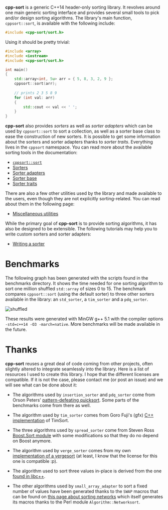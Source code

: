**cpp-sort** is a generic C++14 header-only sorting library. It revolves
around one main generic sorting interface and provides several small tools
to pick and/or design sorting algorithms. The library's main function,
`cppsort::sort`, is available with the following include:

```cpp
#include <cpp-sort/sort.h>
```

Using it should be pretty trivial:

```cpp
#include <array>
#include <iostream>
#include <cpp-sort/sort.h>

int main()
{
    std::array<int, 5u> arr = { 5, 8, 3, 2, 9 };
    cppsort::sort(arr);
    
    // prints 2 3 5 8 9
    for (int val: arr)
    {
        std::cout << val << ' ';
    }
}
```

**cpp-sort** also provides *sorters* as well as *sorter adapters* which can be
used by `cppsort::sort` to sort a collection, as well as a sorter base class to
ease the construction of new sorters. It is possible to get some information
about the sorters and sorter adapters thanks to *sorter traits*. Everything lives
in the `cppsort` namespace. You can read more about the available sorting tools
in the documentation:

* [`cppsort::sort`](doc/sort.md)
* [Sorters](doc/sorters.md)
* [Sorter adapters](doc/sorter-adapters.md)
* [Sorter base](doc/sorter-base.md)
* [Sorter traits](doc/sorter-traits.md)

There are also a few other utilities used by the library and made available
to the users, even though they are not explicitly sorting-related. You can
read about them in the following page:

* [Miscellaneous utilities](doc/utilities.md)

While the primary goal of **cpp-sort** is to provide sorting algorithms, it has
also be designed to be extensible. The following tutorials may help you to write
custom sorters and sorter adapters:

* [Writing a sorter](doc/writing-sorter.md)

# Benchmarks

The following graph has been generated with the scripts found in the benchmarks
directory. It shows the time needed for one sorting algorithm to sort one million
shuffled `std::array` of sizes 0 to 15. The benchmark compares `cppsort::sort`
(using the default sorter) to three other sorters available in the library:
an `std_sorter`, a `tim_sorter` and a `pdq_sorter`.

![shuffled](http://i.imgur.com/5U8Cilv.png)

These results were generated with MinGW g++ 5.1 with the compiler options
`-std=c++14 -O3 -march=native`. More benchmarks will be made available in
the future.

# Thanks

**cpp-sort** reuses a great deal of code coming from other projects, often
slightly altered to integrate seamlessly into the library. Here is a list of
resources I used to create this library. I hope that the different licenses
are compatible. If it is not the case, please contact me (or post an issue)
and we will see what can be done about it:

* The algorithms used by `insertion_sorter` and `pdq_sorter` come from Orson
Peters' [pattern-defeating quicksort](https://github.com/orlp/pdqsort). Some
parts of the benchmarks come from there as well.

* The algorithm used by `tim_sorter` comes from Goro Fuji's (gfx) [C++
implementation](https://github.com/gfx/cpp-TimSort) of TimSort.

* The three algorithms used by `spread_sorter` come from Steven Ross [Boost.Sort
module](http://www.boost.org/doc/libs/1_59_0/libs/sort/doc/html/index.html) with
some modifications so that they do no depend on Boost anymore.

* The algorithm used by `verge_sorter` comes from my own [implementation of
a vergesort](https://github.com/Morwenn/vergesort) (at least, I know that the
license for this one is compatible :p).

* The algorithm used to sort three values in-place is derived from the one
[found in libc++](https://github.com/llvm-mirror/libcxx/blob/master/include/algorithm#L3602).

* The other algorithms used by `small_array_adapter` to sort a fixed number of
values have been generated thanks to the `SWAP` macros that can be found on
[this page about sorting networks](http://pages.ripco.net/~jgamble/nw.html)
which itself generates its macros thanks to the Perl module `Algorithm::Networksort`.
